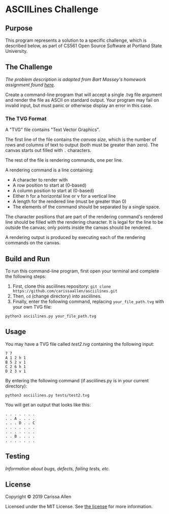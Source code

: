# ASCIILines Challenge

## Purpose
This program represents a solution to a specific challenge, which is described below, as part of CS561 Open Source Software at Portland State University.

## The Challenge
_The problem description is adapted from Bart Massey's homework assignment found [here](https://moodle.cs.pdx.edu/mod/assign/view.php?id=114)._

Create a command-line program that will accept a single .tvg file argument and render the file as ASCII on standard output. Your program may fail on invalid input, but must panic or otherwise display an error in this case.

### The TVG Format
A "TVG" file contains "Text Vector Graphics".

The first line of the file contains the _canvas size_, which is the number of rows and columns of text to output (both must be greater than zero). The canvas starts out filled with `.` characters.

The rest of the file is rendering commands, one per line.

A rendering command is a line containing:

* A character to render with
* A row position to start at (0-based)
* A column position to start at (0-based)
* Either h for a horizontal line or v for a vertical line
* A length for the rendered line (must be greater than 0)
* The elements of the command should be separated by a single space.

The character positions that are part of the rendering command's rendered line should be filled with the rendering character. It is legal for the line to be outside the canvas; only points inside the canvas should be rendered.

A rendering output is produced by executing each of the rendering commands on the canvas. 

## Build and Run 
To run this command-line program, first open your terminal and complete the following steps:
1. First, clone this asciilines repository: `git clone https://github.com/carissaallen/asciilines.git`
2. Then, `cd` (change directory) into asciilines.
3. Finally, enter the following command, replacing `your_file_path.tvg` with your own TVG file:
```
python3 asciilines.py your_file_path.tvg
```

## Usage
You may have a TVG file called _test2.tvg_ containing the following input:
```
7 7
A 1 2 h 1
B 5 2 v 1
C 2 6 h 1
D 2 3 v 1
```

By entering the following command (if asciilines.py is in your current directory):
```
python3 asciilines.py tests/test2.tvg
```

You will get an output that looks like this:
```
. . . . . . .
. . A . . . .
. . . D . . C
. . . . . . .
. . . . . . .
. . B . . . .
. . . . . . .
```

## Testing
_Information about bugs, defects, failing tests, etc._

## License
Copyright &copy; 2019 Carissa Allen

Licensed under the MIT License. See [the license](/LICENSE) for more information.
